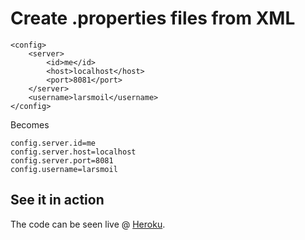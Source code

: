 Create .properties files from XML
=================================

    <config>
        <server>
            <id>me</id>
            <host>localhost</host>
            <port>8081</port>
        </server>
        <username>larsmoil</username>
    </config>

Becomes

    config.server.id=me
    config.server.host=localhost
    config.server.port=8081
    config.username=larsmoil

See it in action
----------------
The code can be seen live @ [Heroku](http://flatten-xml.heroku.com).
